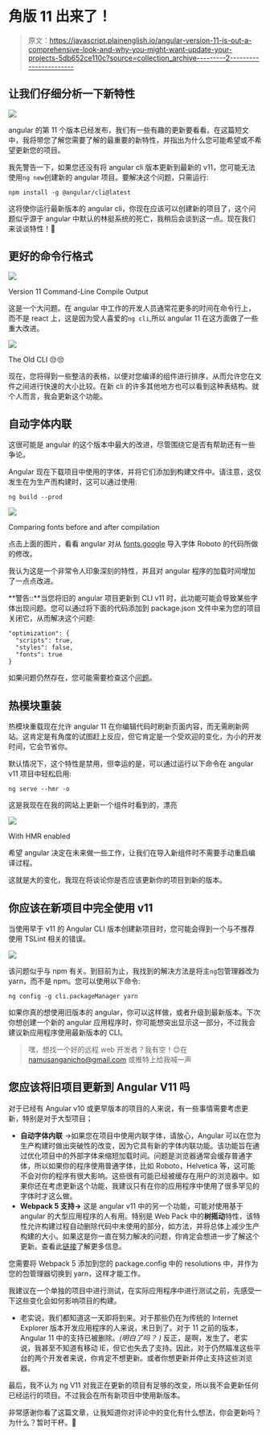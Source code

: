 # 角版 11 出来了！

> 原文：<https://javascript.plainenglish.io/angular-version-11-is-out-a-comprehensive-look-and-why-you-might-want-update-your-projects-5db652ce110c?source=collection_archive---------2----------------------->

## 让我们仔细分析一下新特性

![](img/b54f0fdb4bfeef0c0552f8b66062c00e.png)

angular 的第 11 个版本已经发布，我们有一些有趣的更新要看看。在这篇短文中，我将带您了解您需要了解的最重要的新特性，并指出为什么您可能希望或不希望更新您的项目。

我先警告一下，如果您还没有将 angular cli 版本更新到最新的 v11，您可能无法使用`ng new`创建新的 angular 项目。要解决这个问题，只需运行:

```
npm install -g @angular/cli@latest
```

这将使你运行最新版本的 angular cli，你现在应该可以创建新的项目了，这个问题似乎源于 angular 中默认的林挺系统的死亡，我稍后会谈到这一点。现在我们来谈谈特性！🎉

## 更好的命令行格式

![](img/1d0e83bcea08f6f4b0ad2ed6908e5a78.png)

Version 11 Command-Line Compile Output

这是一个大问题。在 angular 中工作的开发人员通常花更多的时间在命令行上，而不是 react 上，这是因为受人喜爱的`ng cli`,所以 angular 11 在这方面做了一些重大改进。

![](img/4f34f3cd9c365a6db885c9e8028e0140.png)

The Old CLI 😒😒

现在，您将得到一些整洁的表格，以便对您编译的组件进行排序，从而允许您在文件之间进行快速的大小比较。在新 cli 的许多其他地方也可以看到这种表结构。就个人而言，我会更新这个功能。

## 自动字体内联

这很可能是 angular 的这个版本中最大的改进，尽管围绕它是否有帮助还有一些争论。

Angular 现在下载项目中使用的字体，并将它们添加到构建文件中。请注意，这仅发生在为生产而构建时，这可以通过使用:

```
ng build --prod
```

![](img/c7b1a9154edb2509886c7f96042c7c63.png)

Comparing fonts before and after compilation

点击上面的图片，看看 angular 对从 [fonts.google](http://fonts.google.com) 导入字体 Roboto 的代码所做的修改。

我认为这是一个非常令人印象深刻的特性，并且对 angular 程序的加载时间增加了一点点改进。

**警告::**当您将旧的 angular 项目更新到 CLI v11 时，此功能可能会导致某些字体出现问题。您可以通过将下面的代码添加到 package.json 文件中来为您的项目关闭它，从而解决这个问题:

```
"optimization": { 
  "scripts": true,
  "styles": false,
  "fonts": true
}
```

如果问题仍然存在，您可能需要检查这个[问题](https://github.com/angular/angular-cli/issues/19350)。

## 热模块重装

热模块重载现在允许 angular 11 在你编辑代码时刷新页面内容，而无需刷新网站。这肯定是有角度的试图赶上反应，但它肯定是一个受欢迎的变化，为小的开发时间，它会节省你。

默认情况下，这个特性是禁用，但幸运的是，可以通过运行以下命令在 angular v11 项目中轻松启用:

```
ng serve --hmr -o
```

这是我现在在我的网站上更新一个组件时看到的，漂亮

![](img/fac4030e254613fb041447ac772a7a75.png)

With HMR enabled

希望 angular 决定在未来做一些工作，让我们在导入新组件时不需要手动重启编译过程。

这就是大的变化，我现在将谈论你是否应该更新你的项目到新的版本。

## 你应该在新项目中完全使用 v11

当使用早于 v11 的 Angular CLI 版本创建新项目时，您可能会得到一个与不推荐使用 TSLint 相关的错误。

![](img/ac072fcf04770a1616065eebd9c25472.png)

该问题似乎与 npm 有关。到目前为止，我找到的解决方法是将主`ng`包管理器改为 yarn，而不是 npm。您可以使用以下命令:

```
ng config -g cli.packageManager yarn
```

如果你真的想使用旧版本的 angular，你可以这样做，或者升级到最新版本。下次你想创建一个新的 angular 应用程序时，你可能想突出显示这一部分，不过我会建议新应用程序使用最新版本的 CLI。

> 嘿，想找一个好的远程 web 开发者？我有空！😊在 namusanganicho@gmail.com 或推特上给我喊一声

## 您应该将旧项目更新到 Angular V11 吗

对于已经有 Angular v10 或更早版本的项目的人来说，有一些事情需要考虑更新，特别是对于大型项目；

*   **自动字体内联** →如果您在项目中使用内联字体，请放心，Angular 可以在您为生产构建时做出突破性的改变，因为它具有新的字体内联功能。该功能旨在通过优化项目中的外部字体来缩短加载时间。问题是浏览器通常会缓存普通字体，所以如果你的程序使用普通字体，比如 Roboto，Helvetica 等，这可能不会对你的程序有很大影响。这些很有可能已经被缓存在用户的浏览器中。如果你还在考虑更新这个功能，我建议只有在你的应用程序中使用了很多罕见的字体时才这么做。
*   **Webpack 5 支持→** 这是 angular v11 中的另一个功能，可能对使用基于 angular 的大型应用程序的人有用。特别是 Web Pack 中的**树摇动**特性，该特性允许构建过程自动删除代码中未使用的部分，如方法，并将总体上减少生产构建的大小。如果这是你一直在努力解决的问题，你肯定会想进一步了解这个更新。查看此[链接](https://webpack.js.org/guides/tree-shaking/)了解更多信息。

您需要将 Webpack 5 添加到您的 package.config 中的 resolutions 中，并作为您的包管理器切换到 yarn，这样才能工作。

我建议在一个单独的项目中进行测试，在实际应用程序中进行测试之前，先感受一下这些变化会如何影响项目的构建。

*   老实说，我们都知道这一天即将到来。对于那些仍在为传统的 Internet Explorer 版本开发应用程序的人来说，末日到了。对于 11 之前的版本，Angular 11 中的支持已被删除。*(明白了吗？* *)* 反正，是啊，发生了。老实说，我甚至不知道有移动 IE，但它也失去了支持。因此，对于仍然瞄准这些平台的两个开发者来说，你肯定不想更新。或者你想更新并停止支持这些浏览器。

最后，我不认为 ng V11 对我正在更新的项目有足够的改变，所以我不会更新任何已经运行的项目。不过我会在所有新项目中使用新版本。

非常感谢你看了这篇文章，让我知道你对评论中的变化有什么想法，你会更新吗？为什么？暂时干杯。🤗